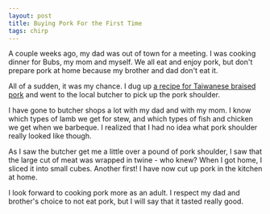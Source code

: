 ```yaml
---
layout: post
title: Buying Pork For the First Time
tags: chirp
---
```

A couple weeks ago, my dad was out of town for a meeting. I was cooking dinner for Bubs, my mom and myself. We all eat and enjoy pork, but don't prepare pork at home because my brother and dad don't eat it.

All of a sudden, it was my chance. I dug up [a recipe for Taiwanese braised pork](http://thewoksoflife.com/2015/06/lu-rou-fan-taiwanese-braised-pork-rice-bowl/) and went to the local butcher to pick up the pork shoulder.

I have gone to butcher shops a lot with my dad and with my mom. I know which types of lamb we get for stew, and which types of fish and chicken we get when we barbeque. I realized that I had no idea what pork shoulder really looked like though.

As I saw the butcher get me a little over a pound of pork shoulder, I saw that the large cut of meat was wrapped in twine - who knew? When I got home, I sliced it into small cubes. Another first! I have now cut up pork in the kitchen at home.

I look forward to cooking pork more as an adult. I respect my dad and brother's choice to not eat pork, but I will say that it tasted really good. 

